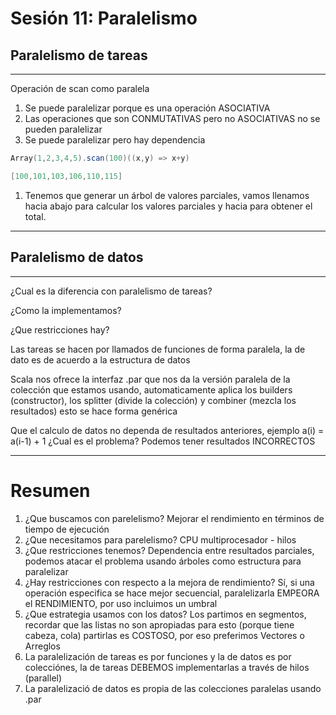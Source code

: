 # Sesión 11: Paralelismo

## Paralelismo de tareas

---

Operación de scan como paralela

1. Se puede paralelizar porque es una operación ASOCIATIVA
2. Las operaciones que son CONMUTATIVAS pero no ASOCIATIVAS no se pueden paralelizar
3. Se puede paralelizar pero hay dependencia 

```scala
Array(1,2,3,4,5).scan(100)((x,y) => x+y)

[100,101,103,106,110,115]
```

1. Tenemos que generar un árbol de valores parciales, vamos llenamos hacia abajo para calcular los valores parciales y hacia para obtener el total.

---

## Paralelismo de datos

---

¿Cual es la diferencia con paralelismo de tareas?

¿Como la implementamos?

¿Que restricciones hay?

Las tareas se hacen por llamados de funciones de forma paralela, la de dato es de acuerdo a la estructura de datos

Scala nos ofrece la interfaz .par que nos da la versión paralela de la colección que estamos usando, automaticamente aplica los builders (constructor), los splitter (divide la colección) y combiner (mezcla los resultados) esto se hace forma genérica

Que el calculo de datos no dependa de resultados anteriores, ejemplo a(i) = a(i-1) + 1 ¿Cual es el problema? Podemos tener resultados INCORRECTOS

---

# Resumen

1. ¿Que buscamos con parelelismo? Mejorar el rendimiento en términos de tiempo de ejecución
2. ¿Que necesitamos para parelelismo? CPU multiprocesador - hilos
3. ¿Que restricciones tenemos? Dependencia entre resultados parciales, podemos atacar el problema usando árboles como estructura para paralelizar
4. ¿Hay restricciones con respecto a la mejora de rendimiento? Sí, si una operación especifica se hace mejor secuencial, paralelizarla EMPEORA el RENDIMIENTO, por uso incluimos un umbral
5. ¿Que estrategia usamos con los datos? Los partimos en segmentos, recordar que las listas no son apropiadas para esto (porque tiene cabeza, cola) partirlas es COSTOSO, por eso preferimos Vectores o Arreglos
6. La paralelización de tareas es por funciones y la de datos es por colecciónes, la de tareas DEBEMOS implementarlas a través de hilos (parallel)
7. La paralelizació de datos es propia de las colecciones paralelas usando .par